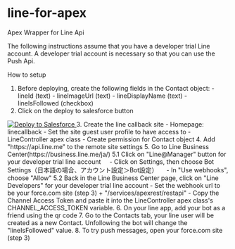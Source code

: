 # line-for-apex
Apex Wrapper for Line Api 

The following instructions assume that you have a developer trial Line account. A developer trial account is necessary so that you can use the Push Api.


How to setup
  1. Before deploying, create the following fields in the Contact object:
    - lineId (text)
    - lineImageUrl (text)
    - lineDisplayName (text)
    - lineIsFollowed (checkbox)
  2. Click on the deploy to salesforce button
<a href="https://githubsfdeploy.herokuapp.com?owner=riserice78&repo=line-for-apex">
  <img alt="Deploy to Salesforce"
       src="https://raw.githubusercontent.com/afawcett/githubsfdeploy/master/deploy.png">
</a>
  3. Create the line callback site
    - Homepage: linecallback
    - Set the site guest user profile to have access to
      - LineController apex class
      - Create permission for Contact object
  4. Add "https://api.line.me" to the remote site settings
  5. Go to Line Business Center(https://business.line.me/ja/)
    5.1 Click on "Line@Manager" button for your developer trial line account
      - Click on Settings, then choose Bot Settings（日本語の場合、アカウント設定＞Bot設定）
      - In "Use webhooks", choose "Allow"
    5.2 Back in the Line Business Center page, click on "Line Developers" for your developer trial line account
      - Set the webhook url to be your force.com site (step 3) + "/services/apexrest/restapi"
      - Copy the Channel Access Token and paste it into the LineController apex class's CHANNEL_ACCESS_TOKEN variable.
  6. On your line app, add your bot as a friend using the qr code
  7. Go to the Contacts tab, your line user will be created as a new Contact. Unfollowing the bot will change the "lineIsFollowed" value.
  8. To try push messages, open your force.com site (step 3)
